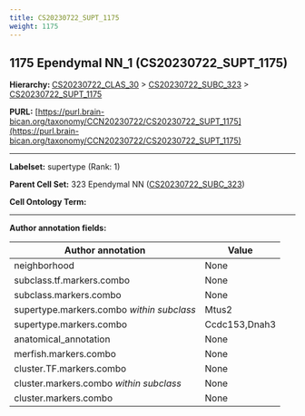 ```yaml
---
title: CS20230722_SUPT_1175
weight: 1175
---
```

## 1175 Ependymal NN_1 (CS20230722_SUPT_1175)
<b>Hierarchy: </b>
[CS20230722_CLAS_30](../CS20230722_CLAS_30) >
[CS20230722_SUBC_323](../CS20230722_SUBC_323) >
[CS20230722_SUPT_1175](../CS20230722_SUPT_1175)

**PURL:** [https://purl.brain-bican.org/taxonomy/CCN20230722/CS20230722_SUPT_1175](https://purl.brain-bican.org/taxonomy/CCN20230722/CS20230722_SUPT_1175)

---


**Labelset:** supertype (Rank: 1)

**Parent Cell Set:** 323 Ependymal NN ([CS20230722_SUBC_323](../CS20230722_SUBC_323))



**Cell Ontology Term:** 

[MARKER GENES.]: #


---

[TRANSFERRED ANNOTATIONS.]: #


[AUTHOR ANNOTATION FIELDS.]: #


**Author annotation fields:**

| Author annotation | Value |
|-------------------|-------|
|neighborhood|None|
|subclass.tf.markers.combo|None|
|subclass.markers.combo|None|
|supertype.markers.combo _within subclass_|Mtus2|
|supertype.markers.combo|Ccdc153,Dnah3|
|anatomical_annotation|None|
|merfish.markers.combo|None|
|cluster.TF.markers.combo|None|
|cluster.markers.combo _within subclass_|None|
|cluster.markers.combo|None|
